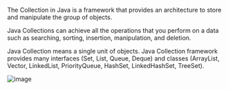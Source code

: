 The Collection in Java is a framework that provides an architecture to store and manipulate the group of objects.

Java Collections can achieve all the operations that you perform on a data such as searching, sorting, insertion, manipulation, and deletion.

Java Collection means a single unit of objects. Java Collection framework provides many interfaces (Set, List, Queue, Deque) and classes (ArrayList, Vector, LinkedList, PriorityQueue, HashSet, LinkedHashSet, TreeSet).

![image](https://github.com/vlantonakos/Java/assets/107072477/d538e6f2-4422-42ec-97c3-a4761d618ff8)
